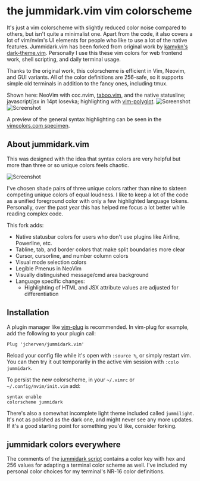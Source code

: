 # the jummidark.vim vim colorscheme

It's just a vim colorscheme with slightly reduced color noise compared to others, but isn't quite a minimalist one. Apart from the code, it also covers a lot of vim/nvim's UI elements for people who like to use a lot of the native features. Jummidark.vim has been forked from original work by [kamykn's dark-theme.vim](https://github.com/kamykn/dark-theme.vim). Personally I use this these vim colors for web frontend work, shell scripting, and daily terminal usage.

Thanks to the original work, this colorscheme is efficient in Vim, Neovim, and GUI variants. All of the color definitions are 256-safe, so it supports simple old terminals in addition to the fancy ones, including tmux.

Shown here: NeoVim with coc.nvim, [taboo.vim](https://github.com/gcmt/taboo.vim), and the native statusline; javascript/jsx in 14pt Iosevka; highlighting with [vim-polyglot](https://github.com/sheerun/vim-polyglot).
![Screenshot](https://raw.githubusercontent.com/jcherven/jummidark.vim/master/screenshots/specimen-nodejs.png "Nodejs in a single pane")
![Screenshot](https://raw.githubusercontent.com/jcherven/jummidark.vim/master/screenshots/specimen-jsx-gui.png "React JSX in multiple panes with nvim's Pmenu")

A preview of the general syntax highlighting can be seen in the [vimcolors.com specimen](https://vimcolors.com/1205/jummidark/dark).

## About jummidark.vim

This was designed with the idea that syntax colors are very helpful but more than three or so unique colors feels chaotic. 

![Screenshot](https://raw.githubusercontent.com/jcherven/jummidark.vim/master/screenshots/specimen-colorchart.png)

I've chosen shade pairs of three unique colors rather than nine to sixteen competing unique colors of equal loudness. I like to keep a lot of the code as a unified foreground color with only a few highlighted language tokens. Personally, over the past year this has helped me focus a lot better while reading complex code.

This fork adds:

- Native statusbar colors for users who don't use plugins like Airline, Powerline, etc.
- Tabline, tab, and border colors that make split boundaries more clear
- Cursor, cursorline, and number column colors
- Visual mode selection colors
- Legible Pmenus in NeoVim
- Visually distinguished message/cmd area background
- Language specific changes:
  - Highlighting of HTML and JSX attribute values are adjusted for differentiation

## Installation

A plugin manager like [vim-plug](https://github.com/junegunn/vim-plug) is recommended. In vim-plug for example, add the following to your plugin call:

```vim
Plug 'jcherven/jummidark.vim'
```

Reload your config file while it's open with `:source %`, or simply restart vim. You can then try it out temporarily in the active vim session with `:colo jummidark`.

To persist the new colorscheme, in your `~/.vimrc` or `~/.config/nvim/init.vim` add:

```vim
syntax enable
colorscheme jummidark
```

There's also a somewhat incomplete light theme included called `jummilight`. It's not as polished as the dark one, and might never see any more updates. If it's a good starting point for something you'd like, consider forking.

## jummidark colors everywhere

The comments of the [jummidark script](colors/jummidark.vim) contains a color key with hex and 256 values for adapting a terminal color scheme as well. I've included my personal color choices for my terminal's NR-16 color definitions.
